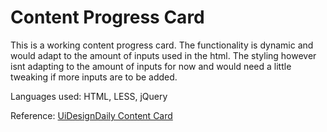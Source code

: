 # Content Progress Card

This is a working content progress card. The functionality is dynamic and would adapt to the amount of inputs used in the html. The styling however isnt adapting to the amount of inputs for now and would need a little tweaking if more inputs are to be added. 

Languages used: HTML, LESS, jQuery

Reference: [UiDesignDaily Content Card](https://uidesigndaily.com/posts/studio-content-progress-card-day-1460)